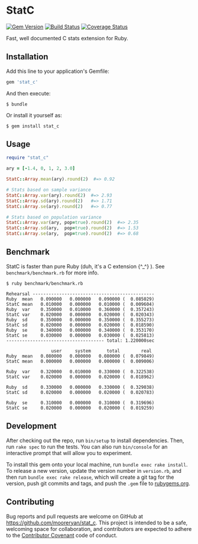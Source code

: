 # StatC

[![Gem Version](https://badge.fury.io/rb/stat_c.svg)](https://badge.fury.io/rb/stat_c) [![Build Status](https://travis-ci.org/mooreryan/stat_c.svg?branch=master)](https://travis-ci.org/mooreryan/stat_c) [![Coverage Status](https://coveralls.io/repos/github/mooreryan/stat_c/badge.svg?branch=master)](https://coveralls.io/github/mooreryan/stat_c?branch=master)

Fast, well documented C stats extension for Ruby.

## Installation

Add this line to your application's Gemfile:

```ruby
gem 'stat_c'
```

And then execute:

    $ bundle

Or install it yourself as:

    $ gem install stat_c

## Usage

```ruby
require "stat_c"

ary = [-1.4, 0, 1, 2, 3.0]

StatC::Array.mean(ary).round(2)  #=> 0.92

# Stats based on sample variance
StatC::Array.var(ary).round(2)  #=> 2.93
StatC::Array.sd(ary).round(2)   #=> 1.71
StatC::Array.se(ary).round(2)   #=> 0.77

# Stats based on population variance
StatC::Array.var(ary, pop=true).round(2)  #=> 2.35
StatC::Array.sd(ary,  pop=true).round(2)  #=> 1.53
StatC::Array.se(ary,  pop=true).round(2)  #=> 0.68
```

## Benchmark ##

StatC is faster than pure Ruby (duh, it's a C extension {^_^} ). See `benchmark/benchmark.rb` for more info.

    $ ruby benchmark/benchmark.rb

    Rehearsal ----------------------------------------------
    Ruby  mean   0.090000   0.000000   0.090000 (  0.085029)
    StatC mean   0.010000   0.000000   0.010000 (  0.009604)
    Ruby  var    0.350000   0.010000   0.360000 (  0.357243)
    StatC var    0.020000   0.000000   0.020000 (  0.020343)
    Ruby  sd     0.350000   0.000000   0.350000 (  0.355273)
    StatC sd     0.020000   0.000000   0.020000 (  0.018590)
    Ruby  se     0.340000   0.000000   0.340000 (  0.353170)
    StatC se     0.030000   0.000000   0.030000 (  0.025813)
    ------------------------------------- total: 1.220000sec

                     user     system      total        real
    Ruby  mean   0.080000   0.000000   0.080000 (  0.079849)
    StatC mean   0.000000   0.000000   0.000000 (  0.009006)

    Ruby  var    0.320000   0.010000   0.330000 (  0.322538)
    StatC var    0.020000   0.000000   0.020000 (  0.018962)

    Ruby  sd     0.330000   0.000000   0.330000 (  0.329038)
    StatC sd     0.020000   0.000000   0.020000 (  0.020783)

    Ruby  se     0.310000   0.000000   0.310000 (  0.319696)
    StatC se     0.020000   0.000000   0.020000 (  0.019259)

## Development

After checking out the repo, run `bin/setup` to install dependencies. Then, run `rake spec` to run the tests. You can also run `bin/console` for an interactive prompt that will allow you to experiment.

To install this gem onto your local machine, run `bundle exec rake install`. To release a new version, update the version number in `version.rb`, and then run `bundle exec rake release`, which will create a git tag for the version, push git commits and tags, and push the `.gem` file to [rubygems.org](https://rubygems.org).

## Contributing

Bug reports and pull requests are welcome on GitHub at https://github.com/mooreryan/stat_c. This project is intended to be a safe, welcoming space for collaboration, and contributors are expected to adhere to the [Contributor Covenant](http://contributor-covenant.org) code of conduct.
